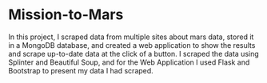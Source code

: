 # Mission-to-Mars

In this project, I scraped data from multiple sites about mars data, stored it in a MongoDB database, and created a web application to show the results and scrape up-to-date data at the click of a button. I scraped the data using Splinter and Beautiful Soup, and for the Web Application I used Flask and Bootstrap to present my data I had scraped. 